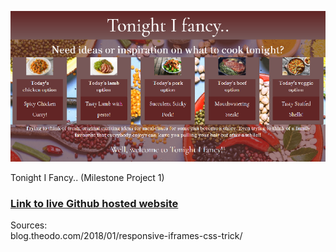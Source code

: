 ![logo](images/readmelanding.png)

Tonight I Fancy.. (Milestone Project 1)

### [Link to live Github hosted website](https://jamiewilson2000.github.io/MS1TonightIFancy/)





Sources:<br>
blog.theodo.com/2018/01/responsive-iframes-css-trick/